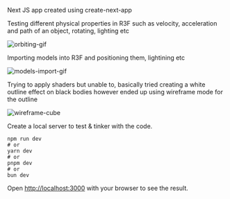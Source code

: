 Next JS app created using create-next-app

Testing different physical properties in R3F such as velocity, acceleration and path of an object, rotating, lighting etc

![orbiting-gif](https://github.com/cark316/nextjs-R3F-stuff/assets/134771426/1cd919f1-9784-42ab-abe2-32698755ad9b)

Importing models into R3F and positioning them, lightining etc

![models-import-gif](https://github.com/cark316/nextjs-R3F-stuff/assets/134771426/1ead2abc-10e8-44cf-bddc-dede25ed0257)

Trying to apply shaders but unable to, basically tried creating a white outline effect on black bodies however ended up using wireframe mode for the outline

![wireframe-cube](https://github.com/cark316/nextjs-R3F-stuff/assets/134771426/8aa3ba88-8668-4e17-9cef-0266072bbf73)


Create a local server to test & tinker with the code.

```
npm run dev
# or
yarn dev
# or
pnpm dev
# or
bun dev
```

Open [http://localhost:3000](http://localhost:3000) with your browser to see the result.
